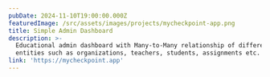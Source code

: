 ```yaml
---
pubDate: 2024-11-10T19:00:00.000Z
featuredImage: /src/assets/images/projects/mycheckpoint-app.png
title: Simple Admin Dashboard
description: >-
  Educational admin dashboard with Many-to-Many relationship of different
  entities such as organizations, teachers, students, assignments etc.
link: 'https://mycheckpoint.app'
---
```


